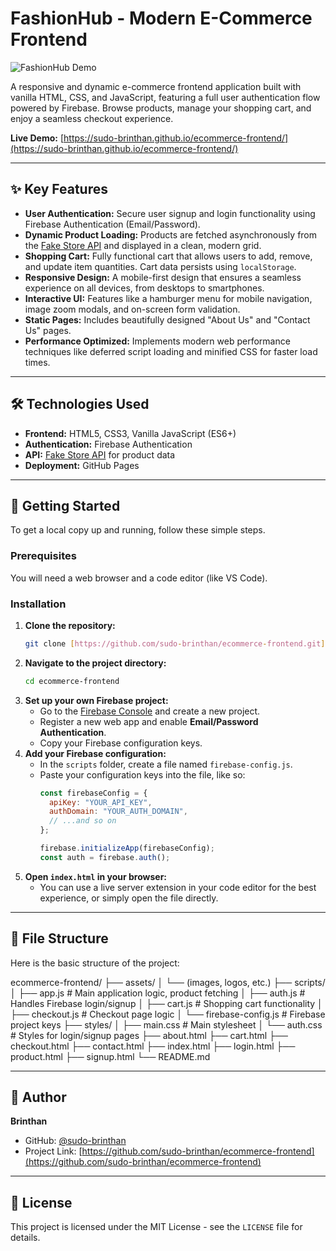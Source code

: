 # FashionHub - Modern E-Commerce Frontend

![FashionHub Demo](./assets/image2.png)

A responsive and dynamic e-commerce frontend application built with vanilla HTML, CSS, and JavaScript, featuring a full user authentication flow powered by Firebase. Browse products, manage your shopping cart, and enjoy a seamless checkout experience.

**Live Demo:** [https://sudo-brinthan.github.io/ecommerce-frontend/](https://sudo-brinthan.github.io/ecommerce-frontend/)

---

## ✨ Key Features

- **User Authentication:** Secure user signup and login functionality using Firebase Authentication (Email/Password).
- **Dynamic Product Loading:** Products are fetched asynchronously from the [Fake Store API](https://fakestoreapi.com/) and displayed in a clean, modern grid.
- **Shopping Cart:** Fully functional cart that allows users to add, remove, and update item quantities. Cart data persists using `localStorage`.
- **Responsive Design:** A mobile-first design that ensures a seamless experience on all devices, from desktops to smartphones.
- **Interactive UI:** Features like a hamburger menu for mobile navigation, image zoom modals, and on-screen form validation.
- **Static Pages:** Includes beautifully designed "About Us" and "Contact Us" pages.
- **Performance Optimized:** Implements modern web performance techniques like deferred script loading and minified CSS for faster load times.

---

## 🛠️ Technologies Used

- **Frontend:** HTML5, CSS3, Vanilla JavaScript (ES6+)
- **Authentication:** Firebase Authentication
- **API:** [Fake Store API](https://fakestoreapi.com/) for product data
- **Deployment:** GitHub Pages

---

## 🚀 Getting Started

To get a local copy up and running, follow these simple steps.

### Prerequisites

You will need a web browser and a code editor (like VS Code).

### Installation

1.  **Clone the repository:**
    ```sh
    git clone [https://github.com/sudo-brinthan/ecommerce-frontend.git](https://github.com/sudo-brinthan/ecommerce-frontend.git)
    ```
2.  **Navigate to the project directory:**
    ```sh
    cd ecommerce-frontend
    ```
3.  **Set up your own Firebase project:**
    - Go to the [Firebase Console](https://console.firebase.google.com/) and create a new project.
    - Register a new web app and enable **Email/Password Authentication**.
    - Copy your Firebase configuration keys.
4.  **Add your Firebase configuration:**
    - In the `scripts` folder, create a file named `firebase-config.js`.
    - Paste your configuration keys into the file, like so:
      ```javascript
      const firebaseConfig = {
        apiKey: "YOUR_API_KEY",
        authDomain: "YOUR_AUTH_DOMAIN",
        // ...and so on
      };
      
      firebase.initializeApp(firebaseConfig);
      const auth = firebase.auth();
      ```
5.  **Open `index.html` in your browser:**
    - You can use a live server extension in your code editor for the best experience, or simply open the file directly.

---

## 📂 File Structure

Here is the basic structure of the project:


ecommerce-frontend/
├── assets/
│   └── (images, logos, etc.)
├── scripts/
│   ├── app.js         # Main application logic, product fetching
│   ├── auth.js        # Handles Firebase login/signup
│   ├── cart.js        # Shopping cart functionality
│   ├── checkout.js    # Checkout page logic
│   └── firebase-config.js # Firebase project keys
├── styles/
│   ├── main.css       # Main stylesheet
│   └── auth.css       # Styles for login/signup pages
├── about.html
├── cart.html
├── checkout.html
├── contact.html
├── index.html
├── login.html
├── product.html
├── signup.html
└── README.md


---

## 👤 Author

**Brinthan**

- GitHub: [@sudo-brinthan](https://github.com/sudo-brinthan)
- Project Link: [https://github.com/sudo-brinthan/ecommerce-frontend](https://github.com/sudo-brinthan/ecommerce-frontend)

---

## 📄 License

This project is licensed under the MIT License - see the `LICENSE` file for details.
